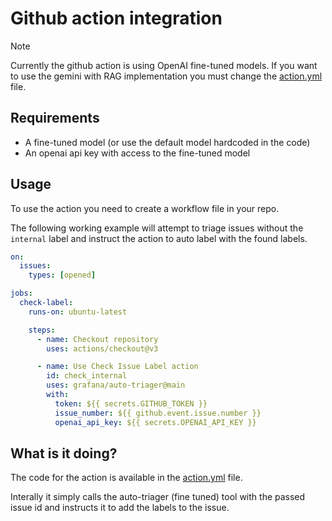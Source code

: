 # Github action integration

> [!NOTE]
> Currently the github action is using OpenAI fine-tuned models.
> If you want to use the gemini with RAG implementation you must change the [action.yml](../action.yml) file.

## Requirements

- A fine-tuned model (or use the default model hardcoded in the code)
- An openai api key with access to the fine-tuned model

## Usage

To use the action you need to create a workflow file in your repo.

The following working example will attempt to triage issues without the `internal` label and instruct
the action to auto label with the found labels.

```yaml
on:
  issues:
    types: [opened]

jobs:
  check-label:
    runs-on: ubuntu-latest

    steps:
      - name: Checkout repository
        uses: actions/checkout@v3

      - name: Use Check Issue Label action
        id: check_internal
        uses: grafana/auto-triager@main
        with:
          token: ${{ secrets.GITHUB_TOKEN }}
          issue_number: ${{ github.event.issue.number }}
          openai_api_key: ${{ secrets.OPENAI_API_KEY }}
```

## What is it doing?

The code for the action is available in the [action.yml](../action.yml) file.

Interally it simply calls the auto-triager (fine tuned) tool with the passed issue id and instructs it to add the labels to the issue.
